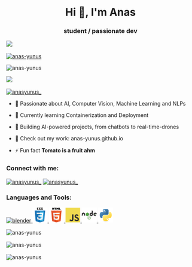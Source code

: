 <h1 align="center">Hi 👋, I'm Anas</h1>
<h3 align="center">student / passionate dev</h3>
<img height="250px" src="https://gist.githubusercontent.com/patevs/b007a0e98fb216438d4cbf559fac4166/raw/88f20c9d749d756be63f22b09f3c4ac570bc5101/programming.gif">


<p align="left"> <a href="https://github.com/ryo-ma/github-profile-trophy"><img src="https://github-profile-trophy.vercel.app/?username=anas-yunus" alt="anas-yunus" /></a> </p>
<p align="left"> <img src="https://komarev.com/ghpvc/?username=anas-yunus&label=Profile%20views&color=0e75b6&style=flat" alt="anas-yunus" /> </p>
<img src="https://img.shields.io/badge/dynamic/json?style=for-the-badge&labelColor=black&color=%23ffa116&label=SOLVED&query=solvedOverTotal&url=https%3A%2F%2Fleetcode-badge.vercel.app%2Fapi%2Fusers%2Fanasyunus&logo=leetcode&logoColor=yellow">
<p align="left"> <a href="https://twitter.com/anasyunus_" target="blank"><img src="https://img.shields.io/twitter/follow/anasyunus_?logo=twitter&style=for-the-badge" alt="anasyunus_" /></a> </p>

- 👀 Passionate about AI, Computer Vision, Machine Learning and NLPs
- 🌱 Currently learning Containerization and Deployment
- 🚀 Building AI-powered projects, from chatbots to real-time-drones
- 🔗 Check out my work: anas-yunus.github.io

- ⚡ Fun fact **Tomato is a fruit ahm**

<h3 align="left">Connect with me:</h3>
<p align="left">
<a href="https://twitter.com/anasyunus_" target="blank"><img align="center" src="https://raw.githubusercontent.com/rahuldkjain/github-profile-readme-generator/master/src/images/icons/Social/twitter.svg" alt="anasyunus_" height="30" width="40" /></a>
<a href="https://instagram.com/anasyunus_" target="blank"><img align="center" src="https://raw.githubusercontent.com/rahuldkjain/github-profile-readme-generator/master/src/images/icons/Social/instagram.svg" alt="anasyunus_" height="30" width="40" /></a>
</p>

<h3 align="left">Languages and Tools:</h3>
<p align="left"> <a href="https://www.blender.org/" target="_blank" rel="noreferrer"> <img src="https://download.blender.org/branding/community/blender_community_badge_white.svg" alt="blender" width="40" height="40"/> </a> <a href="https://www.w3schools.com/css/" target="_blank" rel="noreferrer"> <img src="https://raw.githubusercontent.com/devicons/devicon/master/icons/css3/css3-original-wordmark.svg" alt="css3" width="40" height="40"/> </a> <a href="https://www.w3.org/html/" target="_blank" rel="noreferrer"> <img src="https://raw.githubusercontent.com/devicons/devicon/master/icons/html5/html5-original-wordmark.svg" alt="html5" width="40" height="40"/> </a> <a href="https://developer.mozilla.org/en-US/docs/Web/JavaScript" target="_blank" rel="noreferrer"> <img src="https://raw.githubusercontent.com/devicons/devicon/master/icons/javascript/javascript-original.svg" alt="javascript" width="40" height="40"/> </a> <a href="https://nodejs.org" target="_blank" rel="noreferrer"> <img src="https://raw.githubusercontent.com/devicons/devicon/master/icons/nodejs/nodejs-original-wordmark.svg" alt="nodejs" width="40" height="40"/> </a> <a href="https://www.python.org" target="_blank" rel="noreferrer"> <img src="https://raw.githubusercontent.com/devicons/devicon/master/icons/python/python-original.svg" alt="python" width="40" height="40"/> </a> </p>

<p><img align="center" src="https://github-readme-stats.vercel.app/api/top-langs?username=anas-yunus&show_icons=true&locale=en&layout=compact" alt="anas-yunus" /></p>
<p><img align="center" src="https://github-readme-stats.vercel.app/api?username=anas-yunus&show_icons=true&locale=en" alt="anas-yunus" /></p>

<p><img align="center" src="https://github-readme-streak-stats.herokuapp.com/?user=anas-yunus&" alt="anas-yunus" /></p>
